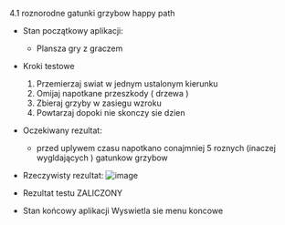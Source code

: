 4.1 roznorodne gatunki grzybow happy path

* Stan początkowy aplikacji:
  - Plansza gry z graczem
* Kroki testowe
  1. Przemierzaj swiat w jednym ustalonym kierunku 
  2. Omijaj napotkane przeszkody ( drzewa )
  3. Zbieraj grzyby w zasiegu wzroku
  4. Powtarzaj dopoki nie skonczy sie dzien 
* Oczekiwany rezultat:
  - przed uplywem czasu napotkano conajmniej 5 roznych (inaczej wygldających )  gatunkow grzybow 
* Rzeczywisty rezultat:
  ![image](https://github.com/user-attachments/assets/a1ce259b-207f-4840-a7c6-8c65015771d0)

* Rezultat testu
  ZALICZONY
* Stan końcowy aplikacji
  Wyswietla sie  menu koncowe 
